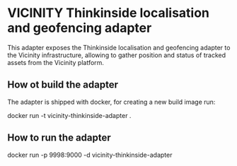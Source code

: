 # VICINITY Thinkinside localisation and geofencing adapter

This adapter exposes the Thinkinside localisation and geofencing adapter to the Vicinity infrastructure, allowing to gather position and status of tracked assets from the Vicinity platform.

## How ot build the adapter

The adapter is shipped with docker, for creating a new build image run:

docker run -t vicinity-thinkinside-adapter .

## How to run the adapter

docker run -p 9998:9000 -d vicinity-thinkinside-adapter


